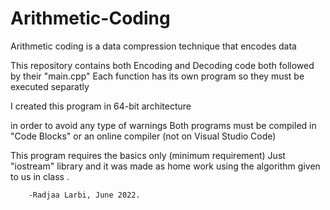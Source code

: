 # Arithmetic-Coding

Arithmetic coding is a data compression technique that encodes data

This repository contains both Encoding and Decoding code both followed by their "main.cpp"
Each function has its own program so they must be executed separatly 

I created this program in 64-bit architecture

in order to avoid any type of warnings 
Both programs must be compiled in "Code Blocks" or an online compiler (not on Visual Studio Code)

This program requires the basics only (minimum requirement) 
Just "iostream" library 
and it was made as home work using the algorithm given to us in class .
  


        -Radjaa Larbi, June 2022.

